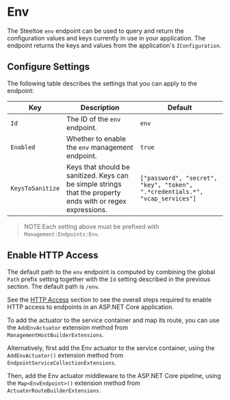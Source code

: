 # Env

The Steeltoe `env` endpoint can be used to query and return the configuration values and keys currently in use in your application. The endpoint returns the keys and values from the application's `IConfiguration`.

## Configure Settings

The following table describes the settings that you can apply to the endpoint:

| Key | Description | Default |
| --- | --- | --- |
| `Id` | The ID of the `env` endpoint. | `env` |
| `Enabled` | Whether to enable the `env` management endpoint. | `true` |
| `KeysToSanitize` | Keys that should be sanitized. Keys can be simple strings that the property ends with or regex expressions. | ```["password", "secret", "key", "token", ".*credentials.*", "vcap_services"]``` |

>NOTE:Each setting above must be prefixed with `Management:Endpoints:Env`.

## Enable HTTP Access

The default path to the `env` endpoint is computed by combining the global `Path` prefix setting together with the `Id` setting described in the previous section. The default path is `/env`.

See the [HTTP Access](./using-endpoints.html#http-access) section to see the overall steps required to enable HTTP access to endpoints in an ASP.NET Core application.

To add the actuator to the service container and map its route, you can use the `AddEnvActuator` extension method from `ManagementHostBuilderExtensions`.

Alternatively, first add the Env actuator to the service container, using the `AddEnvActuator()` extension method from `EndpointServiceCollectionExtensions`.

Then, add the Env actuator middleware to the ASP.NET Core pipeline, using the `Map<EnvEndpoint>()` extension method from `ActuatorRouteBuilderExtensions`.
